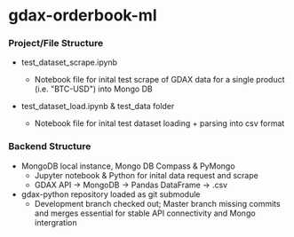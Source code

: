 # gdax-orderbook-ml



### Project/File Structure

- test_dataset_scrape.ipynb
    - Notebook file for inital test scrape of GDAX data for a single product (i.e. "BTC-USD") into Mongo DB

- test_dataset_load.ipynb &  test_data folder
    - Notebook file for inital test dataset loading + parsing into csv format

### Backend Structure
- MongoDB local instance, Mongo DB Compass & PyMongo
    - Jupyter notebook & Python for inital data request and scrape 
    - GDAX API -> MongoDB -> Pandas DataFrame -> .csv
- gdax-python repository loaded as git submodule
    - Development branch checked out; Master branch missing commits and merges essential for stable API connectivity and Mongo intergration


